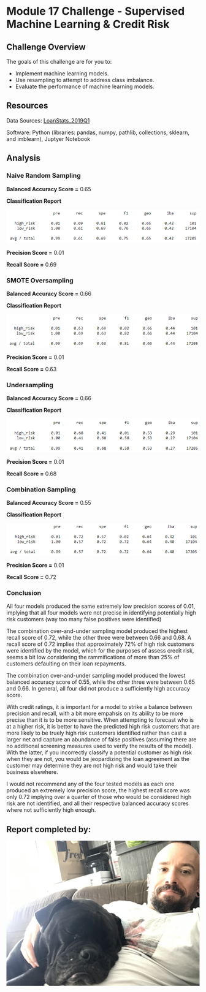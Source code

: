 # Module 17 Challenge - Supervised Machine Learning & Credit Risk

## Challenge Overview

The goals of this challenge are for you to:

- Implement machine learning models.
- Use resampling to attempt to address class imbalance.
- Evaluate the performance of machine learning models.

## Resources

Data Sources: [LoanStats_2019Q1](Module-17-Challenge-Resources/LoanStats_2019Q1.csv)

Software: Python (libraries: pandas, numpy, pathlib, collections, sklearn, and imblearn), Juptyer Notebook

## Analysis

### Naive Random Sampling

**Balanced Accuracy Score =** 0.65

**Classification Report**

![](images/nro.PNG)

**Precision Score =** 0.01

**Recall Score =** 0.69

### SMOTE Oversampling

**Balanced Accuracy Score =** 0.66

**Classification Report**

![](images/SMOTE.PNG)

**Precision Score =** 0.01

**Recall Score =** 0.63

### Undersampling

**Balanced Accuracy Score =** 0.66

**Classification Report**

![](images/under.PNG)

**Precision Score =** 0.01

**Recall Score =** 0.68

### Combination Sampling

**Balanced Accuracy Score =** 0.55

**Classification Report**

![](images/combo.PNG)

**Precision Score =** 0.01

**Recall Score =** 0.72

### Conclusion

All four models produced the same extremely low precision scores of 0.01, implying that all four models were not precise in identifying potentially high risk customers (way too many false positives were identified)

The combination over-and-under sampling model produced the highest recall score of 0.72, while the other three were between 0.66 and 0.68. A recall score of 0.72 implies that approximately 72% of high risk customers were identified by the model, which for the purposes of assess credit risk, seems a bit low considering the rammifications of more than 25% of customers defaulting on their loan repayments.

The combination over-and-under sampling model produced the lowest balanced accuracy score of 0.55, while the other three were between 0.65 and 0.66. In general, all four did not produce a sufficiently high accuracy score. 

With credit ratings, it is important for a model to strike a balance between precision and recall, with a bit more empahsis on its ability to be more precise than it is to be more sensitive. When attempting to forecast who is at a higher risk, it is better to have the predicted high risk customers that are more likely to be truely high risk customers identified rather than cast a larger net and capture an abundance of false positives (assuming there are no additional screening measures used to verify the results of the model). With the latter, if you incorrectly classify a potential customer as high risk when they are not, you would be jeopardizing the loan agreement as the customer may determine they are not high risk and would take their business elsewhere. 

I would not recommend any of the four tested models as each one produced an extremely low precision score, the highest recall score was only 0.72 implying over a quarter of those who would be considered high risk are not identified, and all their respective balanced accuracy scores where not sufficiently high enough. 

## Report completed by:

![](images/sal.jpg)
